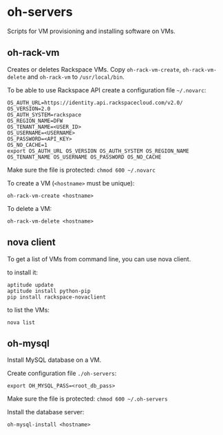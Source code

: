 # oh-servers

Scripts for VM provisioning and installing software on VMs.

## oh-rack-vm

Creates or deletes Rackspace VMs. Copy `oh-rack-vm-create`, `oh-rack-vm-delete` and
`oh-rack-vm` to `/usr/local/bin`.

To be able to use Rackspace API create a configuration file `~/.novarc`:

    OS_AUTH_URL=https://identity.api.rackspacecloud.com/v2.0/
    OS_VERSION=2.0
    OS_AUTH_SYSTEM=rackspace
    OS_REGION_NAME=DFW
    OS_TENANT_NAME=<USER_ID>
    OS_USERNAME=<USERNAME>
    OS_PASSWORD=<API_KEY>
    OS_NO_CACHE=1
    export OS_AUTH_URL OS_VERSION OS_AUTH_SYSTEM OS_REGION_NAME OS_TENANT_NAME OS_USERNAME OS_PASSWORD OS_NO_CACHE

Make sure the file is protected: `chmod 600 ~/.novarc`

To create a VM (`<hostname>` must be unique):

    oh-rack-vm-create <hostname>

To delete a VM:

    oh-rack-vm-delete <hostname>

## nova client

To get a list of VMs from command line, you can use nova client.

to install it:

    aptitude update
    aptitude install python-pip
    pip install rackspace-novaclient

to list the VMs:

    nova list

## oh-mysql

Install MySQL database on a VM.

Create configuration file `./oh-servers`:

    export OH_MYSQL_PASS=<root_db_pass>

Make sure the file is protected: `chmod 600 ~/.oh-servers`

Install the database server:

    oh-mysql-install <hostname>
